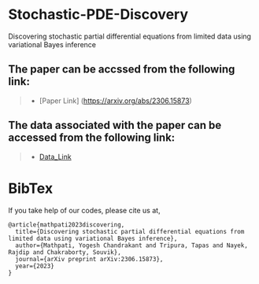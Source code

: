 # Stochastic-PDE-Discovery
Discovering stochastic partial differential equations from limited data using variational Bayes inference

## The paper can be accssed from the following link:
> + [Paper Link] (https://arxiv.org/abs/2306.15873)

## The data associated with the paper can be accessed from the following link:
> + [Data_Link](https://drive.google.com/drive/folders/1bs6werCQUhS30EDK46VtpyRQnlgh0F_i?usp=sharing)

# BibTex
If you take help of our codes, please cite us at,
```
@article{mathpati2023discovering,
  title={Discovering stochastic partial differential equations from limited data using variational Bayes inference},
  author={Mathpati, Yogesh Chandrakant and Tripura, Tapas and Nayek, Rajdip and Chakraborty, Souvik},
  journal={arXiv preprint arXiv:2306.15873},
  year={2023}
}
```

